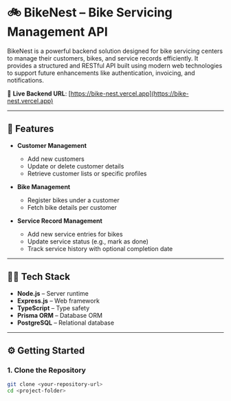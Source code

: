 # 🚲 BikeNest – Bike Servicing Management API

BikeNest is a powerful backend solution designed for bike servicing centers to manage their customers, bikes, and service records efficiently. It provides a structured and RESTful API built using modern web technologies to support future enhancements like authentication, invoicing, and notifications.

🔗 **Live Backend URL**: [https://bike-nest.vercel.app](https://bike-nest.vercel.app)

---

## 📌 Features

- **Customer Management**
  - Add new customers
  - Update or delete customer details
  - Retrieve customer lists or specific profiles

- **Bike Management**
  - Register bikes under a customer
  - Fetch bike details per customer

- **Service Record Management**
  - Add new service entries for bikes
  - Update service status (e.g., mark as done)
  - Track service history with optional completion date

---

## 🧑‍💻 Tech Stack

- **Node.js** – Server runtime
- **Express.js** – Web framework
- **TypeScript** – Type safety
- **Prisma ORM** – Database ORM
- **PostgreSQL** – Relational database

---

## ⚙️ Getting Started

### 1. Clone the Repository

```bash
git clone <your-repository-url>
cd <project-folder>
